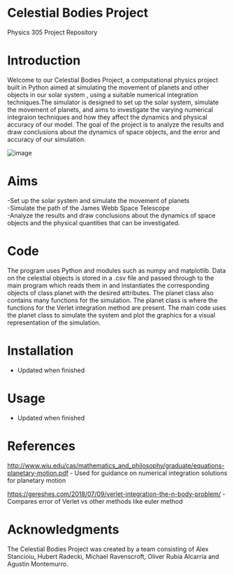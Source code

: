 # Celestial Bodies Project
Physics 305 Project Repository

# Introduction



Welcome to our Celestial Bodies Project, a computational physics project built in Python aimed at simulating the movement of 
planets and other objects in our solar system , using a suitable numerical integration techniques.The simulator is designed to set up the solar system, simulate the movement 
of planets, and aims to investigate the varying numerical integraion techniques and how they affect the dynamics and physical accuracy of our model.
The goal of the project is to analyze the results and draw conclusions about the dynamics of space objects, and the error and accuracy of
our simulation.

![image](https://user-images.githubusercontent.com/82035685/233155003-1b39c9bc-3afe-478c-aaa3-56baccf7d59a.png)

# Aims

-Set up the solar system and simulate the movement of planets  
-Simulate the path of the James Webb Space Telescope  
-Analyze the results and draw conclusions about the dynamics of space objects and the physical quantities that can be investigated.

# Code

The program uses Python and modules such as numpy and matplotlib. Data on the celestial objects is stored in a .csv file
and passed through to the main program which reads them in and instantiates the corresponding objects of class planet with the 
desired attributes. The planet class also contains many functions for the simulation. The planet class is where the functions for
the Verlet integration method are present. The main code uses the planet class
to simulate the system and plot the graphics for a visual representation of the simulation.

# Installation

- Updated when finished

# Usage

- Updated when finished

# References

http://www.wiu.edu/cas/mathematics_and_philosophy/graduate/equations-planetary-motion.pdf - Used for guidance on numerical integration solutions for planetary motion

https://gereshes.com/2018/07/09/verlet-integration-the-n-body-problem/ - Compares error of Verlet vs other methods like euler method

# Acknowledgments

The Celestial Bodies Project was created by a team consisting of Alex Stancioiu, Hubert Radecki, Michael Ravenscroft, Oliver Rubia Alcarria and Agustin Montemurro.
